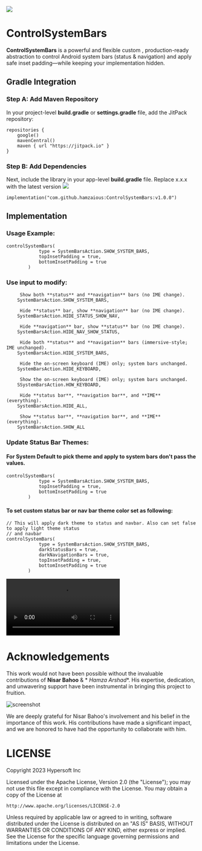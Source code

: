 [![](https://jitpack.io/v/hamzaious/ControlSystemBars.svg)](https://jitpack.io/#hamzaious/ControlSystemBars)

# ControlSystemBars

**ControlSystemBars** is a powerful and flexible custom , production-ready abstraction to control
Android system bars (status & navigation) and apply safe inset padding—while keeping your
implementation hidden.

## Gradle Integration

### Step A: Add Maven Repository

In your project-level **build.gradle** or **settings.gradle** file, add the JitPack repository:

```
repositories {
    google()
    mavenCentral()
    maven { url "https://jitpack.io" }
}
```  

### Step B: Add Dependencies

Next, include the library in your app-level **build.gradle** file. Replace x.x.x with the latest
version [![](https://jitpack.io/v/hamzaious/ControlSystemBars.svg)](https://jitpack.io/#hamzaious/ControlSystemBars)

```
implementation("com.github.hamzaious:ControlSystemBars:v1.0.0")
```

## Implementation

### Usage Example:

```
controlSystemBars(
            type = SystemBarsAction.SHOW_SYSTEM_BARS,
            topInsetPadding = true,
            bottomInsetPadding = true
        )
```

### Use input to modify:

```
     Show both **status** and **navigation** bars (no IME change). 
    SystemBarsAction.SHOW_SYSTEM_BARS,

     Hide **status** bar, show **navigation** bar (no IME change). 
    SystemBarsAction.HIDE_STATUS_SHOW_NAV,

     Hide **navigation** bar, show **status** bar (no IME change). 
    SystemBarsAction.HIDE_NAV_SHOW_STATUS,

     Hide both **status** and **navigation** bars (immersive-style; IME unchanged). 
    SystemBarsAction.HIDE_SYSTEM_BARS,

     Hide the on-screen keyboard (IME) only; system bars unchanged. 
    SystemBarsAction.HIDE_KEYBOARD,

     Show the on-screen keyboard (IME) only; system bars unchanged. 
    SSystemBarsAction.HOW_KEYBOARD,

     Hide **status bar**, **navigation bar**, and **IME** (everything). 
    SystemBarsAction.HIDE_ALL,

     Show **status bar**, **navigation bar**, and **IME** (everything). 
    SystemBarsAction.SHOW_ALL
```
### Update Status Bar Themes:
#### For System Default to pick theme and apply to system bars don't pass the values.
```
controlSystemBars(
            type = SystemBarsAction.SHOW_SYSTEM_BARS,
            topInsetPadding = true,
            bottomInsetPadding = true
        )
```
#### To set custom status bar or nav bar theme color set as following:
```
// This will apply dark theme to status and navbar. Also can set false to apply light theme status 
// and navbar
controlSystemBars(
            type = SystemBarsAction.SHOW_SYSTEM_BARS,
            darkStatusBars = true,
            darkNavigationBars = true,
            topInsetPadding = true,
            bottomInsetPadding = true
        )
```


![screenshot](https://github.com/hamzaious/ControlSystemBars/blob/master/screenshot/demo.mp4)

# Acknowledgements

This work would not have been possible without the invaluable contributions of **Nisar Bahoo** & *
*Hamza Arshad**. His expertise, dedication, and unwavering support have been instrumental in
bringing this project to fruition.

![screenshot]()

We are deeply grateful for Nisar Bahoo's involvement and his belief in the importance of this work.
His contributions have made a significant impact, and we are honored to have had the opportunity to
collaborate with him.

# LICENSE

Copyright 2023 Hypersoft Inc

Licensed under the Apache License, Version 2.0 (the "License");
you may not use this file except in compliance with the License.
You may obtain a copy of the License at

    http://www.apache.org/licenses/LICENSE-2.0

Unless required by applicable law or agreed to in writing, software
distributed under the License is distributed on an "AS IS" BASIS,
WITHOUT WARRANTIES OR CONDITIONS OF ANY KIND, either express or implied.
See the License for the specific language governing permissions and
limitations under the License.
